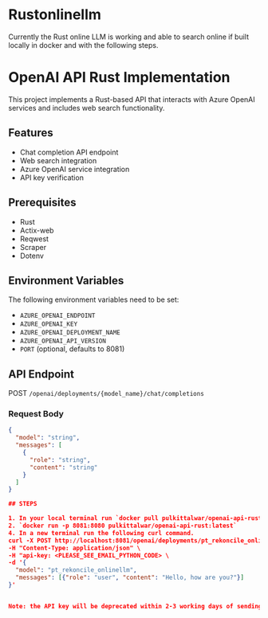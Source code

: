 # Rustonlinellm

Currently the Rust online LLM is working and able to search online if built locally in docker and with the following steps.

# OpenAI API Rust Implementation

This project implements a Rust-based API that interacts with Azure OpenAI services and includes web search functionality.

## Features

- Chat completion API endpoint
- Web search integration
- Azure OpenAI service integration
- API key verification

## Prerequisites

- Rust
- Actix-web
- Reqwest
- Scraper
- Dotenv

## Environment Variables

The following environment variables need to be set:

- `AZURE_OPENAI_ENDPOINT`
- `AZURE_OPENAI_KEY`
- `AZURE_OPENAI_DEPLOYMENT_NAME`
- `AZURE_OPENAI_API_VERSION`
- `PORT` (optional, defaults to 8081)

## API Endpoint

POST `/openai/deployments/{model_name}/chat/completions`

### Request Body

```json
{
  "model": "string",
  "messages": [
    {
      "role": "string",
      "content": "string"
    }
  ]
}

## STEPS

1. In your local terminal run `docker pull pulkittalwar/openai-api-rust:latest`
2. `docker run -p 8081:8080 pulkittalwar/openai-api-rust:latest`
4. In a new terminal run the following curl command.
curl -X POST http://localhost:8081/openai/deployments/pt_rekoncile_onlinellm/chat/completions \
-H "Content-Type: application/json" \
-H "api-key: <PLEASE_SEE_EMAIL_PYTHON_CODE> \
-d '{
  "model": "pt_rekoncile_onlinellm",
  "messages": [{"role": "user", "content": "Hello, how are you?"}]
}'


Note: the API key will be deprecated within 2-3 working days of sending the take-home task for review. 
